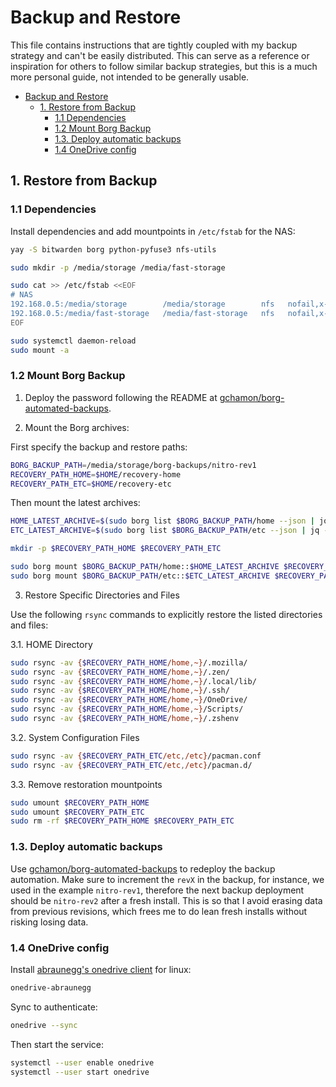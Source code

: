 # Backup and Restore

This file contains instructions that are tightly coupled with my backup
strategy and can't be easily distributed. This can serve as a reference or
inspiration for others to follow similar backup strategies, but this is a much
more personal guide, not intended to be generally usable.

<!--toc:start-->
- [Backup and Restore](#backup-and-restore)
  - [1. Restore from Backup](#1-restore-from-backup)
    - [1.1 Dependencies](#11-dependencies)
    - [1.2 Mount Borg Backup](#12-mount-borg-backup)
    - [1.3. Deploy automatic backups](#13-deploy-automatic-backups)
    - [1.4 OneDrive config](#14-onedrive-config)
<!--toc:end-->

## 1. Restore from Backup

### 1.1 Dependencies

Install dependencies and add mountpoints in `/etc/fstab` for the NAS:

```bash
yay -S bitwarden borg python-pyfuse3 nfs-utils

sudo mkdir -p /media/storage /media/fast-storage

sudo cat >> /etc/fstab <<EOF
# NAS
192.168.0.5:/media/storage        /media/storage        nfs   nofail,x-systemd.automount,x-systemd.requires=network-online.target,x-systemd.device-timeout=10
192.168.0.5:/media/fast-storage   /media/fast-storage   nfs   nofail,x-systemd.automount,x-systemd.requires=network-online.target,x-systemd.device-timeout=10
EOF

sudo systemctl daemon-reload
sudo mount -a
```

### 1.2 Mount Borg Backup

1. Deploy the password following the README at [gchamon/borg-automated-backups](https://github.com/gchamon/borg-automated-backups).

2. Mount the Borg archives:

First specify the backup and restore paths:

```bash
BORG_BACKUP_PATH=/media/storage/borg-backups/nitro-rev1
RECOVERY_PATH_HOME=$HOME/recovery-home
RECOVERY_PATH_ETC=$HOME/recovery-etc
```

Then mount the latest archives:

```bash
HOME_LATEST_ARCHIVE=$(sudo borg list $BORG_BACKUP_PATH/home --json | jq -r '.archives[-1].archive')
ETC_LATEST_ARCHIVE=$(sudo borg list $BORG_BACKUP_PATH/etc --json | jq -r '.archives[-1].archive')

mkdir -p $RECOVERY_PATH_HOME $RECOVERY_PATH_ETC

sudo borg mount $BORG_BACKUP_PATH/home::$HOME_LATEST_ARCHIVE $RECOVERY_PATH_HOME
sudo borg mount $BORG_BACKUP_PATH/etc::$ETC_LATEST_ARCHIVE $RECOVERY_PATH_ETC
```

3. Restore Specific Directories and Files

Use the following `rsync` commands to explicitly restore the listed directories and files:

  3.1. HOME Directory

```bash
sudo rsync -av {$RECOVERY_PATH_HOME/home,~}/.mozilla/
sudo rsync -av {$RECOVERY_PATH_HOME/home,~}/.zen/
sudo rsync -av {$RECOVERY_PATH_HOME/home,~}/.local/lib/
sudo rsync -av {$RECOVERY_PATH_HOME/home,~}/.ssh/
sudo rsync -av {$RECOVERY_PATH_HOME/home,~}/OneDrive/
sudo rsync -av {$RECOVERY_PATH_HOME/home,~}/Scripts/
sudo rsync -av {$RECOVERY_PATH_HOME/home,~}/.zshenv
```

  3.2. System Configuration Files

```bash
sudo rsync -av {$RECOVERY_PATH_ETC/etc,/etc}/pacman.conf
sudo rsync -av {$RECOVERY_PATH_ETC/etc,/etc}/pacman.d/
```

  3.3. Remove restoration mountpoints

```bash
sudo umount $RECOVERY_PATH_HOME
sudo umount $RECOVERY_PATH_ETC
sudo rm -rf $RECOVERY_PATH_HOME $RECOVERY_PATH_ETC
```

### 1.3. Deploy automatic backups

Use [gchamon/borg-automated-backups](https://github.com/gchamon/borg-automated-backups)
to redeploy the backup automation. Make sure to increment the `revX` in the
backup, for instance, we used in the example `nitro-rev1`, therefore the next
backup deployment should be `nitro-rev2` after a fresh install. This is so that
I avoid erasing data from previous revisions, which frees me to do lean fresh
installs without risking losing data.

### 1.4 OneDrive config

Install [abraunegg's onedrive client](https://github.com/abraunegg/onedrive) for linux:

```bash
onedrive-abraunegg 
```

Sync to authenticate:

```bash
onedrive --sync
```

Then start the service:

```bash
systemctl --user enable onedrive
systemctl --user start onedrive
```
